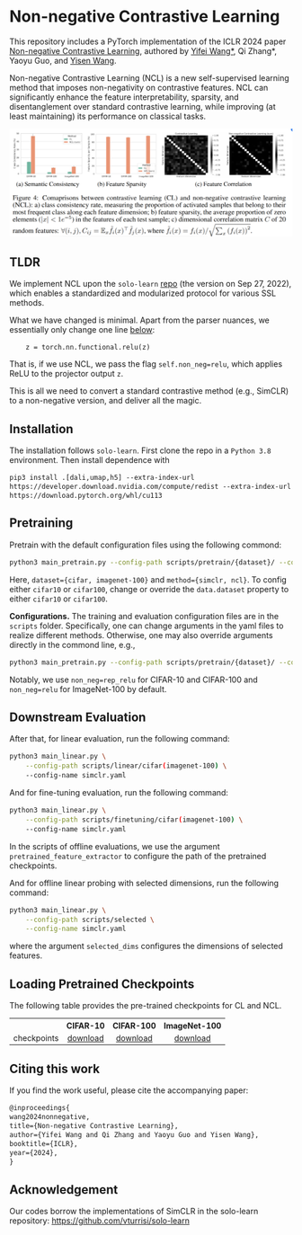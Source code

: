 # Non-negative Contrastive Learning


This repository includes a PyTorch implementation of the ICLR 2024 paper [Non-negative Contrastive Learning](https://openreview.net/pdf?id=lNCnZwcH5Z), authored by  [Yifei Wang*](https://yifeiwang77.com/), Qi Zhang*, Yaoyu Guo, and [Yisen Wang](https://yisenwang.github.io/).


Non-negative Contrastive Learning (NCL) is a new self-supervised learning method that imposes non-negativity on contrastive features. NCL can significantly enhance the feature interpretability, sparsity, and disentanglement over standard contrastive learning, while improving (at least maintaining) its performance on classical tasks.


![image](img1.png)


## TLDR

We implement NCL upon the ```solo-learn``` [repo](https://github.com/vturrisi/solo-learn) (the version on Sep 27, 2022), which enables a standardized and modularized protocol for various SSL methods.

What we have changed is minimal. Apart from the parser nuances, we essentially only change one line [below](https://github.com/PKU-ML/Non-negative-Contrastive-Learning/blob/main/solo/methods/simclr.py#L173):

```
    z = torch.nn.functional.relu(z)
```
That is, if we use NCL, we pass the flag ```self.non_neg=relu```, which applies ReLU to the projector output ```z```.

This is all we need to convert a standard contrastive method (e.g., SimCLR) to a non-negative version, and deliver all the magic.


## Installation

The installation follows ```solo-learn```.  First clone the repo in a ``Python 3.8`` environment. Then install dependence with
```
pip3 install .[dali,umap,h5] --extra-index-url https://developer.download.nvidia.com/compute/redist --extra-index-url https://download.pytorch.org/whl/cu113
```

## Pretraining

Pretrain with the default configuration files using the following commond:
```bash
python3 main_pretrain.py --config-path scripts/pretrain/{dataset}/ --config-name {method}.yaml
```

Here, ``dataset={cifar, imagenet-100}`` and ``method={simclr, ncl}``. To config either ``cifar10`` or ``cifar100``, change or override the ``data.dataset`` property to either ``cifar10`` or ``cifar100``.

**Configurations.** The training and evaluation configuration files are in the ``scripts`` folder. Specifically, one can change arguments in the yaml files to realize different methods. Otherwise, one may also override arguments directly in the commond line, e.g.,
```bash
python3 main_pretrain.py --config-path scripts/pretrain/{dataset}/ --config-name {method}.yaml dataset=cifar100 non_neg=rep_relu
```

Notably, we use ``non_neg=rep_relu`` for CIFAR-10 and CIFAR-100 and ``non_neg=relu`` for ImageNet-100 by default.


## Downstream Evaluation


After that, for linear evaluation, run the following command:


```bash
python3 main_linear.py \
    --config-path scripts/linear/cifar(imagenet-100) \
    --config-name simclr.yaml

```

And for fine-tuning evaluation, run the following command:


```bash
python3 main_linear.py \
    --config-path scripts/finetuning/cifar(imagenet-100) \
    --config-name simclr.yaml

```

In the scripts of offline evaluations, we use the argument ``pretrained_feature_extractor`` to configure the path of the pretrained checkpoints.

And for offline linear probing with selected dimensions, run the following command:

```bash
python3 main_linear.py \
    --config-path scripts/selected \
    --config-name simclr.yaml

```

where the argument ``selected_dims`` configures the dimensions of selected features.



## Loading Pretrained Checkpoints

The following table provides the pre-trained checkpoints for CL and NCL.

<table><tbody>
<!-- START TABLE -->
<!-- TABLE HEADER -->
<th valign="bottom"></th>
<th valign="bottom">CIFAR-10</th>
<th valign="bottom">CIFAR-100</th>
<th valign="bottom">ImageNet-100</th>
<!-- TABLE BODY -->
<tr><td align="left">checkpoints</td>
<td align="center"><a href="https://drive.google.com/drive/folders/1z57D9WOZk5N5nsqVixkUza9ZX6NiH6Wx?usp=sharing">download</a></td>
<td align="center"><a href="https://drive.google.com/drive/folders/1EbF9oKFu9rjsfRj_hv-Q-GVYKUSVxIkP?usp=sharing">download</a></td>
<td align="center"><a href="https://drive.google.com/drive/folders/1iIqn2hklptrlG3bLmjULw_rfKKO-JC5s?usp=sharing">download</a></td>
</tr>
</tbody></table>



## Citing this work
If you find the work useful, please cite the accompanying paper:
```
@inproceedings{
wang2024nonnegative,
title={Non-negative Contrastive Learning},
author={Yifei Wang and Qi Zhang and Yaoyu Guo and Yisen Wang},
booktitle={ICLR},
year={2024},
}
```

## Acknowledgement

Our codes borrow the implementations of SimCLR in the solo-learn repository: https://github.com/vturrisi/solo-learn
